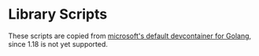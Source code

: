 # Library Scripts
These scripts are copied from [microsoft's default devcontainer for Golang](https://github.com/microsoft/vscode-dev-containers/tree/v0.195.0/containers/go/.devcontainer/library-scripts), since 1.18 is not yet supported.

